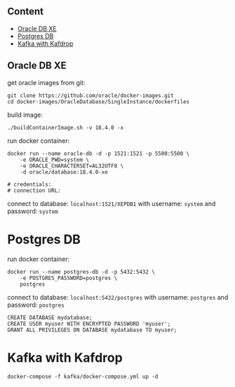 ## Content
- [Oracle DB XE](#oracle-db-xe)
- [Postgres DB](#postgres-db)
- [Kafka with Kafdrop](#kafka-with-kafdrop)

## Oracle DB XE

get oracle images from git:
```
git clone https://github.com/oracle/docker-images.git
cd docker-images/OracleDatabase/SingleInstance/dockerfiles
```

build image:
```
./buildContainerImage.sh -v 18.4.0 -x
```

run docker container:
```
docker run --name oracle-db -d -p 1521:1521 -p 5500:5500 \
	-e ORACLE_PWD=system \
	-e ORACLE_CHARACTERSET=AL32UTF8 \
	-d oracle/database:18.4.0-xe

# credentials: 
# connection URL: 
```

connect to database: `localhost:1521/XEPDB1` with username: `system` and password: `system`

# Postgres DB

run docker container:
```
docker run --name postgres-db -d -p 5432:5432 \
	-e POSTGRES_PASSWORD=postgres \
	postgres
```

connect to database: `localhost:5432/postgres` with username: `postgres` and password: `postgres`

```
CREATE DATABASE mydatabase;
CREATE USER myuser WITH ENCRYPTED PASSWORD 'myuser';
GRANT ALL PRIVILEGES ON DATABASE mydatabase TO myuser;
```


# Kafka with Kafdrop
```
docker-compose -f kafka/docker-compose.yml up -d
```